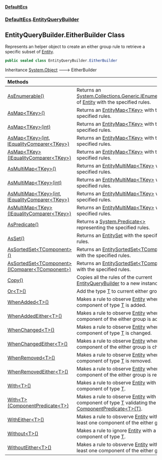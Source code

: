 #### [DefaultEcs](DefaultEcs.md 'DefaultEcs')
### [DefaultEcs](DefaultEcs.md#DefaultEcs 'DefaultEcs').[EntityQueryBuilder](EntityQueryBuilder.md 'DefaultEcs.EntityQueryBuilder')
## EntityQueryBuilder.EitherBuilder Class
Represents an helper object to create an either group rule to retrieve a specific subset of [Entity](Entity.md 'DefaultEcs.Entity').  
```csharp
public sealed class EntityQueryBuilder.EitherBuilder
```

Inheritance [System.Object](https://docs.microsoft.com/en-us/dotnet/api/System.Object 'System.Object') &#129106; EitherBuilder  

| Methods | |
| :--- | :--- |
| [AsEnumerable()](EntityQueryBuilder_EitherBuilder_AsEnumerable().md 'DefaultEcs.EntityQueryBuilder.EitherBuilder.AsEnumerable()') | Returns an [System.Collections.Generic.IEnumerable&lt;&gt;](https://docs.microsoft.com/en-us/dotnet/api/System.Collections.Generic.IEnumerable-1 'System.Collections.Generic.IEnumerable`1') of [Entity](Entity.md 'DefaultEcs.Entity') with the specified rules.<br/> |
| [AsMap&lt;TKey&gt;()](EntityQueryBuilder_EitherBuilder_AsMap_TKey_().md 'DefaultEcs.EntityQueryBuilder.EitherBuilder.AsMap&lt;TKey&gt;()') | Returns an [EntityMap&lt;TKey&gt;](EntityMap_TKey_.md 'DefaultEcs.EntityMap&lt;TKey&gt;') with the specified rules.<br/> |
| [AsMap&lt;TKey&gt;(int)](EntityQueryBuilder_EitherBuilder_AsMap_TKey_(int).md 'DefaultEcs.EntityQueryBuilder.EitherBuilder.AsMap&lt;TKey&gt;(int)') | Returns an [EntityMap&lt;TKey&gt;](EntityMap_TKey_.md 'DefaultEcs.EntityMap&lt;TKey&gt;') with the specified rules.<br/> |
| [AsMap&lt;TKey&gt;(int, IEqualityComparer&lt;TKey&gt;)](EntityQueryBuilder_EitherBuilder_AsMap_TKey_(int_IEqualityComparer_TKey_).md 'DefaultEcs.EntityQueryBuilder.EitherBuilder.AsMap&lt;TKey&gt;(int, System.Collections.Generic.IEqualityComparer&lt;TKey&gt;)') | Returns an [EntityMap&lt;TKey&gt;](EntityMap_TKey_.md 'DefaultEcs.EntityMap&lt;TKey&gt;') with the specified rules.<br/> |
| [AsMap&lt;TKey&gt;(IEqualityComparer&lt;TKey&gt;)](EntityQueryBuilder_EitherBuilder_AsMap_TKey_(IEqualityComparer_TKey_).md 'DefaultEcs.EntityQueryBuilder.EitherBuilder.AsMap&lt;TKey&gt;(System.Collections.Generic.IEqualityComparer&lt;TKey&gt;)') | Returns an [EntityMap&lt;TKey&gt;](EntityMap_TKey_.md 'DefaultEcs.EntityMap&lt;TKey&gt;') with the specified rules.<br/> |
| [AsMultiMap&lt;TKey&gt;()](EntityQueryBuilder_EitherBuilder_AsMultiMap_TKey_().md 'DefaultEcs.EntityQueryBuilder.EitherBuilder.AsMultiMap&lt;TKey&gt;()') | Returns an [EntityMultiMap&lt;TKey&gt;](EntityMultiMap_TKey_.md 'DefaultEcs.EntityMultiMap&lt;TKey&gt;') with the specified rules.<br/> |
| [AsMultiMap&lt;TKey&gt;(int)](EntityQueryBuilder_EitherBuilder_AsMultiMap_TKey_(int).md 'DefaultEcs.EntityQueryBuilder.EitherBuilder.AsMultiMap&lt;TKey&gt;(int)') | Returns an [EntityMultiMap&lt;TKey&gt;](EntityMultiMap_TKey_.md 'DefaultEcs.EntityMultiMap&lt;TKey&gt;') with the specified rules.<br/> |
| [AsMultiMap&lt;TKey&gt;(int, IEqualityComparer&lt;TKey&gt;)](EntityQueryBuilder_EitherBuilder_AsMultiMap_TKey_(int_IEqualityComparer_TKey_).md 'DefaultEcs.EntityQueryBuilder.EitherBuilder.AsMultiMap&lt;TKey&gt;(int, System.Collections.Generic.IEqualityComparer&lt;TKey&gt;)') | Returns an [EntityMultiMap&lt;TKey&gt;](EntityMultiMap_TKey_.md 'DefaultEcs.EntityMultiMap&lt;TKey&gt;') with the specified rules.<br/> |
| [AsMultiMap&lt;TKey&gt;(IEqualityComparer&lt;TKey&gt;)](EntityQueryBuilder_EitherBuilder_AsMultiMap_TKey_(IEqualityComparer_TKey_).md 'DefaultEcs.EntityQueryBuilder.EitherBuilder.AsMultiMap&lt;TKey&gt;(System.Collections.Generic.IEqualityComparer&lt;TKey&gt;)') | Returns an [EntityMultiMap&lt;TKey&gt;](EntityMultiMap_TKey_.md 'DefaultEcs.EntityMultiMap&lt;TKey&gt;') with the specified rules.<br/> |
| [AsPredicate()](EntityQueryBuilder_EitherBuilder_AsPredicate().md 'DefaultEcs.EntityQueryBuilder.EitherBuilder.AsPredicate()') | Returns a [System.Predicate&lt;&gt;](https://docs.microsoft.com/en-us/dotnet/api/System.Predicate-1 'System.Predicate`1') representing the specified rules.<br/> |
| [AsSet()](EntityQueryBuilder_EitherBuilder_AsSet().md 'DefaultEcs.EntityQueryBuilder.EitherBuilder.AsSet()') | Returns an [EntitySet](EntitySet.md 'DefaultEcs.EntitySet') with the specified rules.<br/> |
| [AsSortedSet&lt;TComponent&gt;()](EntityQueryBuilder_EitherBuilder_AsSortedSet_TComponent_().md 'DefaultEcs.EntityQueryBuilder.EitherBuilder.AsSortedSet&lt;TComponent&gt;()') | Returns an [EntitySortedSet&lt;TComponent&gt;](EntitySortedSet_TComponent_.md 'DefaultEcs.EntitySortedSet&lt;TComponent&gt;') with the specified rules.<br/> |
| [AsSortedSet&lt;TComponent&gt;(IComparer&lt;TComponent&gt;)](EntityQueryBuilder_EitherBuilder_AsSortedSet_TComponent_(IComparer_TComponent_).md 'DefaultEcs.EntityQueryBuilder.EitherBuilder.AsSortedSet&lt;TComponent&gt;(System.Collections.Generic.IComparer&lt;TComponent&gt;)') | Returns an [EntitySortedSet&lt;TComponent&gt;](EntitySortedSet_TComponent_.md 'DefaultEcs.EntitySortedSet&lt;TComponent&gt;') with the specified rules.<br/> |
| [Copy()](EntityQueryBuilder_EitherBuilder_Copy().md 'DefaultEcs.EntityQueryBuilder.EitherBuilder.Copy()') | Copies all the rules of the current [EntityQueryBuilder](EntityQueryBuilder.md 'DefaultEcs.EntityQueryBuilder') to a new instance.<br/> |
| [Or&lt;T&gt;()](EntityQueryBuilder_EitherBuilder_Or_T_().md 'DefaultEcs.EntityQueryBuilder.EitherBuilder.Or&lt;T&gt;()') | Add the type [T](EntityQueryBuilder_EitherBuilder_Or_T_().md#DefaultEcs_EntityQueryBuilder_EitherBuilder_Or_T_()_T 'DefaultEcs.EntityQueryBuilder.EitherBuilder.Or&lt;T&gt;().T') to current either group.<br/> |
| [WhenAdded&lt;T&gt;()](EntityQueryBuilder_EitherBuilder_WhenAdded_T_().md 'DefaultEcs.EntityQueryBuilder.EitherBuilder.WhenAdded&lt;T&gt;()') | Makes a rule to observe [Entity](Entity.md 'DefaultEcs.Entity') when a component of type [T](EntityQueryBuilder_EitherBuilder_WhenAdded_T_().md#DefaultEcs_EntityQueryBuilder_EitherBuilder_WhenAdded_T_()_T 'DefaultEcs.EntityQueryBuilder.EitherBuilder.WhenAdded&lt;T&gt;().T') is added.<br/> |
| [WhenAddedEither&lt;T&gt;()](EntityQueryBuilder_EitherBuilder_WhenAddedEither_T_().md 'DefaultEcs.EntityQueryBuilder.EitherBuilder.WhenAddedEither&lt;T&gt;()') | Makes a rule to observe [Entity](Entity.md 'DefaultEcs.Entity') when one component of the either group is added.<br/> |
| [WhenChanged&lt;T&gt;()](EntityQueryBuilder_EitherBuilder_WhenChanged_T_().md 'DefaultEcs.EntityQueryBuilder.EitherBuilder.WhenChanged&lt;T&gt;()') | Makes a rule to observe [Entity](Entity.md 'DefaultEcs.Entity') when a component of type [T](EntityQueryBuilder_EitherBuilder_WhenChanged_T_().md#DefaultEcs_EntityQueryBuilder_EitherBuilder_WhenChanged_T_()_T 'DefaultEcs.EntityQueryBuilder.EitherBuilder.WhenChanged&lt;T&gt;().T') is changed.<br/> |
| [WhenChangedEither&lt;T&gt;()](EntityQueryBuilder_EitherBuilder_WhenChangedEither_T_().md 'DefaultEcs.EntityQueryBuilder.EitherBuilder.WhenChangedEither&lt;T&gt;()') | Makes a rule to observe [Entity](Entity.md 'DefaultEcs.Entity') when one component of the either group is changed.<br/> |
| [WhenRemoved&lt;T&gt;()](EntityQueryBuilder_EitherBuilder_WhenRemoved_T_().md 'DefaultEcs.EntityQueryBuilder.EitherBuilder.WhenRemoved&lt;T&gt;()') | Makes a rule to observe [Entity](Entity.md 'DefaultEcs.Entity') when a component of type [T](EntityQueryBuilder_EitherBuilder_WhenRemoved_T_().md#DefaultEcs_EntityQueryBuilder_EitherBuilder_WhenRemoved_T_()_T 'DefaultEcs.EntityQueryBuilder.EitherBuilder.WhenRemoved&lt;T&gt;().T') is removed.<br/> |
| [WhenRemovedEither&lt;T&gt;()](EntityQueryBuilder_EitherBuilder_WhenRemovedEither_T_().md 'DefaultEcs.EntityQueryBuilder.EitherBuilder.WhenRemovedEither&lt;T&gt;()') | Makes a rule to observe [Entity](Entity.md 'DefaultEcs.Entity') when one component of the either group is removed.<br/> |
| [With&lt;T&gt;()](EntityQueryBuilder_EitherBuilder_With_T_().md 'DefaultEcs.EntityQueryBuilder.EitherBuilder.With&lt;T&gt;()') | Makes a rule to observe [Entity](Entity.md 'DefaultEcs.Entity') with a component of type [T](EntityQueryBuilder_EitherBuilder_With_T_().md#DefaultEcs_EntityQueryBuilder_EitherBuilder_With_T_()_T 'DefaultEcs.EntityQueryBuilder.EitherBuilder.With&lt;T&gt;().T').<br/> |
| [With&lt;T&gt;(ComponentPredicate&lt;T&gt;)](EntityQueryBuilder_EitherBuilder_With_T_(ComponentPredicate_T_).md 'DefaultEcs.EntityQueryBuilder.EitherBuilder.With&lt;T&gt;(DefaultEcs.ComponentPredicate&lt;T&gt;)') | Makes a rule to observe [Entity](Entity.md 'DefaultEcs.Entity') with a component of type [T](EntityQueryBuilder_EitherBuilder_With_T_(ComponentPredicate_T_).md#DefaultEcs_EntityQueryBuilder_EitherBuilder_With_T_(DefaultEcs_ComponentPredicate_T_)_T 'DefaultEcs.EntityQueryBuilder.EitherBuilder.With&lt;T&gt;(DefaultEcs.ComponentPredicate&lt;T&gt;).T') validating the given [ComponentPredicate&lt;T&gt;(T)](ComponentPredicate_T_(T).md 'DefaultEcs.ComponentPredicate&lt;T&gt;(T)').<br/> |
| [WithEither&lt;T&gt;()](EntityQueryBuilder_EitherBuilder_WithEither_T_().md 'DefaultEcs.EntityQueryBuilder.EitherBuilder.WithEither&lt;T&gt;()') | Makes a rule to obsverve [Entity](Entity.md 'DefaultEcs.Entity') with at least one component of the either group.<br/> |
| [Without&lt;T&gt;()](EntityQueryBuilder_EitherBuilder_Without_T_().md 'DefaultEcs.EntityQueryBuilder.EitherBuilder.Without&lt;T&gt;()') | Makes a rule to ignore [Entity](Entity.md 'DefaultEcs.Entity') with a component of type [T](EntityQueryBuilder_EitherBuilder_Without_T_().md#DefaultEcs_EntityQueryBuilder_EitherBuilder_Without_T_()_T 'DefaultEcs.EntityQueryBuilder.EitherBuilder.Without&lt;T&gt;().T').<br/> |
| [WithoutEither&lt;T&gt;()](EntityQueryBuilder_EitherBuilder_WithoutEither_T_().md 'DefaultEcs.EntityQueryBuilder.EitherBuilder.WithoutEither&lt;T&gt;()') | Makes a rule to obsverve [Entity](Entity.md 'DefaultEcs.Entity') without at least one component of the either group.<br/> |
